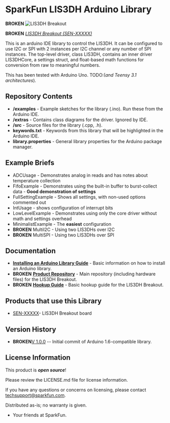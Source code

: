 SparkFun LIS3DH Arduino Library
========================================

**BROKEN** ![LIS3DH Breakout](https://www.sparkfun.com/)

**BROKEN** [*LIS3DH Breakout (SEN-XXXXX)*](https://www.sparkfun.com/)

This is an arduino IDE library to control the LIS3DH.  It can be configured to use I2C or SPI with 2 instances per I2C channel or any number of SPI instances.  The top-level driver, class LIS3DH, contains an inner driver LIS3DHCore, a settings struct, and float-based math functions for conversion from raw to meaningful numbers.

This has been tested with Arduino Uno.  TODO:(*and Teensy 3.1 architectures*).

Repository Contents
-------------------

* **/examples** - Example sketches for the library (.ino). Run these from the Arduino IDE. 
* **/extras** - Contains class diagrams for the driver.  Ignored by IDE.
* **/src** - Source files for the library (.cpp, .h).
* **keywords.txt** - Keywords from this library that will be highlighted in the Arduino IDE. 
* **library.properties** - General library properties for the Arduino package manager. 

Example Briefs
--------------

* ADCUsage - Demonstrates analog in reads and has notes about temperature collection
* FifoExample - Demonstrates using the built-in buffer to burst-collect data - **Good demonstration of settings**
* FullSettingExample - Shows all settings, with non-used options commented out
* IntUsage - shows configuration of interrupt bits
* LowLevelExample - Demonstrates using only the core driver without math and settings overhead
* MinimalistExample - The **easiest** configuration
* **BROKEN** MultiI2C - Using two LIS3DHs over I2C
* **BROKEN** MultiSPI - Using two LIS3DHs over SPI

Documentation
--------------

* **[Installing an Arduino Library Guide](https://learn.sparkfun.com/tutorials/installing-an-arduino-library)** - Basic information on how to install an Arduino library.
* **BROKEN** **[Product Repository](https://www.sparkfun.com/)** - Main repository (including hardware files) for the LIS3DH Breakout.
* **BROKEN** **[Hookup Guide](https://www.sparkfun.com/)** - Basic hookup guide for the LIS3DH Breakout.

Products that use this Library 
---------------------------------

* [SEN-XXXXX](https://www.sparkfun.com/)- LIS3DH Breakout board

Version History
---------------

* **BROKEN**[V 1.0.0](https://github.com/sparkfun/SparkFun_LIS3DH_Arduino_Library/releases/tag/V_1.0.0) -- Initial commit of Arduino 1.6-compatible library.

License Information
-------------------

This product is _**open source**_! 

Please review the LICENSE.md file for license information. 

If you have any questions or concerns on licensing, please contact techsupport@sparkfun.com.

Distributed as-is; no warranty is given.

- Your friends at SparkFun.


